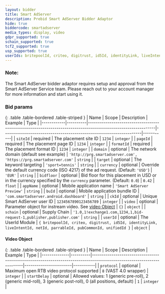 ```yaml
---
layout: bidder
title: Smart AdServer
description: Prebid Smart AdServer Bidder Adaptor
hide: true
biddercode: smartadserver
media_types: display, video
gdpr_supported: true
schain_supported: true
tcf2_supported: true
usp_supported: true
userIds: britepoolId, criteo, digitrust, id5Id, identityLink, liveIntentId, netId, parrableId, pubCommonId, unifiedId
---
```


### Note:
The Smart AdServer bidder adaptor requires setup and approval from the Smart AdServer Service team. Please reach out to your account manager for more information and start using it.

### Bid params

{: .table .table-bordered .table-striped }
| Name       | Scope    | Description                                                                                                    | Example                                                                                                            | Type      |
|------------|----------|----------------------------------------------------------------------------------------------------------------|----------------------------------------------------------------------|-----------|
| `siteId`   | required | The placement site ID                                                                                          | `1234`                                                                                                             | `integer` |
| `pageId`   | required | The placement page ID                                                                                          | `1234`                                                                                                             | `integer` |
| `formatId` | required | The placement format ID                                                                                        | `1234`                                                                                                             | `integer` |
| `domain`   | optional | The network domain (default see example)                                                                       | `'http://prg.smartadserver.com', 'https://prg.smartadserver.com'`                                                  | `string`  |
| `target`   | optional | The keyword targeting                                                                                          | `'sport=tennis'`                                                                                                   | `string`  |
| `currency` | optional | Override the default currency code (ISO 4217) of the ad request. (Default: `'USD'`)                            | `'EUR'`                                                                                                            | `string`  |
| `bidfloor` | optional | Bid floor for this placement in USD or in the currency specified by the `currency` parameter. (Default: `0.0`) | `0.42`                                                                                                             | `float`   |
| `appName`  | optional | Mobile application name                                                                                        | `'Smart AdServer Preview'`                                                                                         | `string`  |
| `buId`     | optional | Mobile application bundle ID                                                                                   | `'com.smartadserver.android.dashboard'`                                                                            | `string`  |
| `ckId`     | optional | Unique Smart AdServer user ID                                                                                  | `1234567890123456789`                                                                                              | `integer` |
| `video`    | optional | Parameter object for instream video. See [video Object](#smartadserver-video-object)                           | `{}`                                                                                                               | `object`  |
| `schain`   | optional | Supply Chain                                                                                                   | `'1.0,1!exchange1.com,1234,1,bid-request-1,publisher,publisher.com'`                                               | `string`  |
| `userId`   | optional | The UserId Module                                                                                             | `{ britepoolId, criteo, digitrust, id5Id, identityLink, liveIntentId, netId, parrableId, pubCommonId, unifiedId }` | `object`  |

<a name="smartadserver-video-object" />

#### Video Object

{: .table .table-bordered .table-striped }
| Name         | Scope    | Description                                                                                                             | Example                | Type      |
|--------------|----------|-------------------------------------------------------------------------------------------------------------------------|------------------------|-----------|
| `protocol`   | optional | Maximum open RTB video protocol supported                                                                               | `8` (VAST 4.0 wrapper) | `integer` |
| `startDelay` | optional | Allowed values: 1 (generic pre-roll), 2 (generic mid-roll), 3 (generic post-roll), 0 (all positions, default)           | `1`                    | `integer` |
